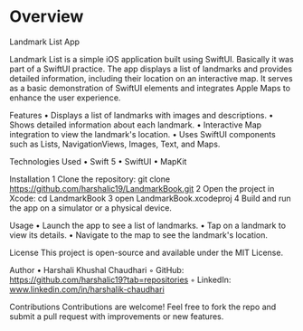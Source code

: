 #  Overview


Landmark List App

Landmark List is a simple iOS application built using SwiftUI. Basically it was part of a SwiftUI practice. The app displays a list of landmarks and provides detailed information, including their location on an interactive map. It serves as a basic demonstration of SwiftUI elements and integrates Apple Maps to enhance the user experience.

Features
    •    Displays a list of landmarks with images and descriptions.
    •    Shows detailed information about each landmark.
    •    Interactive Map integration to view the landmark's location.
    •    Uses SwiftUI components such as Lists, NavigationViews, Images, Text, and Maps.
    
Technologies Used
    •    Swift 5
    •    SwiftUI
    •    MapKit
    
Installation
    1    Clone the repository: git clone https://github.com/harshalic19/LandmarkBook.git
    2    Open the project in Xcode: cd LandmarkBook
    3    open LandmarkBook.xcodeproj
    4    Build and run the app on a simulator or a physical device.
    
Usage
    •    Launch the app to see a list of landmarks.
    •    Tap on a landmark to view its details.
    •    Navigate to the map to see the landmark's location.
    
License
This project is open-source and available under the MIT License.

Author
    •    Harshali Khushal Chaudhari
    ◦    GitHub: https://github.com/harshalic19?tab=repositories
    ◦    LinkedIn: www.linkedin.com/in/harshalik-chaudhari
    
Contributions
Contributions are welcome! Feel free to fork the repo and submit a pull request with improvements or new features.

